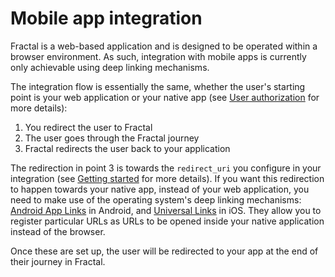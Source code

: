 # Mobile app integration

Fractal is a web-based application and is designed to be operated within a browser environment. As such, integration with mobile apps is currently only achievable using deep linking mechanisms.

The integration flow is essentially the same, whether the user's starting point is your web application or your native app (see [User authorization](user-authorization.md) for more details):

1. You redirect the user to Fractal
2. The user goes through the Fractal journey
3. Fractal redirects the user back to your application

The redirection in point 3 is towards the `redirect_uri` you configure in your integration (see [Getting started](../getting-started.md#create-an-application) for more details). If you want this redirection to happen towards your native app, instead of your web application, you need to make use of the operating system's deep linking mechanisms: [Android App Links](https://developer.android.com/training/app-links) in Android, and [Universal Links](https://developer.apple.com/ios/universal-links/) in iOS. They allow you to register particular URLs as URLs to be opened inside your native application instead of the browser.

Once these are set up, the user will be redirected to your app at the end of their journey in Fractal.

